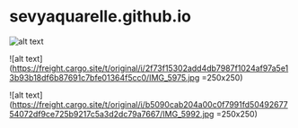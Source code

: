 # sevyaquarelle.github.io

![alt text](./image1.png)

![alt text](https://freight.cargo.site/t/original/i/2f73f15302add4db7987f1024af97a5e13b93b18df6b87691c7bfe01364f5cc0/IMG_5975.jpg =250x250)


![alt text](https://freight.cargo.site/t/original/i/b5090cab204a00c0f7991fd5049267754072df9ce725b9217c5a3d2dc79a7667/IMG_5992.jpg =250x250)
